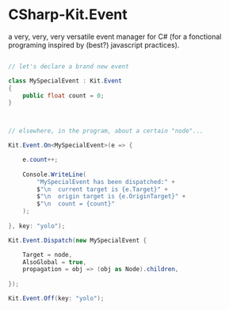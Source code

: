# CSharp-Kit.Event

a very, very, very versatile event manager for C# (for a fonctional programing inspired by (best?) javascript practices).

```csharp

// let's declare a brand new event

class MySpecialEvent : Kit.Event
{
    public float count = 0;
}



// elsewhere, in the program, about a certain "node"...

Kit.Event.On<MySpecialEvent>(e => {

    e.count++;
    
    Console.WriteLine(
        "MySpecialEvent has been dispatched:" +
        $"\n  current target is {e.Target}" +
        $"\n  origin target is {e.OriginTarget}" +
        $"\n  count = {count}"
    );
    
}, key: "yolo");

Kit.Event.Dispatch(new MySpecialEvent {

    Target = node,
    AlsoGlobal = true,
    propagation = obj => (obj as Node).children,
  
});

Kit.Event.Off(key: "yolo");

```

